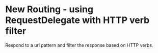 # New Routing - using RequestDelegate with HTTP verb filter

Respond to a url pattern and filter the response based on HTTP verbs.